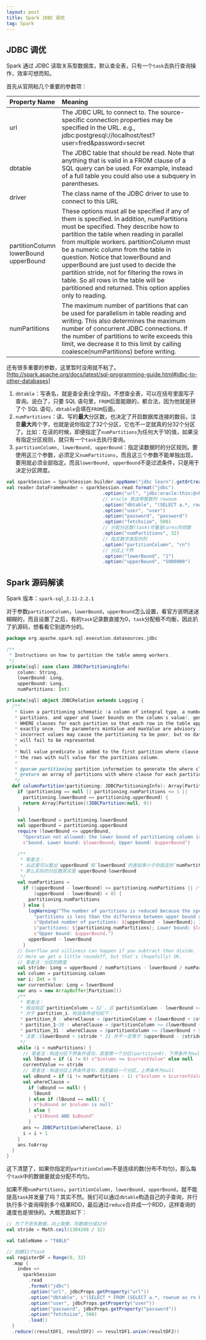 ```yaml
---
layout: post
title: Spark JDBC 调优
tag: Spark
---
```


## JDBC 调优
Spark 通过 JDBC 读取关系型数据库，默认查全表，只有一个`task`去执行查询操作，效率可想而知。

首先从官网粘几个重要的参数项：

| Property Name | Meaning |
| :-------- | :-------- |
| url | The JDBC URL to connect to. The source-specific connection properties may be specified in the URL. e.g., jdbc:postgresql://localhost/test?user=fred&password=secret |
| dbtable | The JDBC table that should be read. Note that anything that is valid in a FROM clause of a SQL query can be used. For example, instead of a full table you could also use a subquery in parentheses. |
| driver | The class name of the JDBC driver to use to connect to this URL |
| partitionColumn<br/> lowerBound<br/> upperBound | These options must all be specified if any of them is specified. In addition, numPartitions must be specified. They describe how to partition the table when reading in parallel from multiple workers. partitionColumn must be a numeric column from the table in question. Notice that lowerBound and upperBound are just used to decide the partition stride, not for filtering the rows in table. So all rows in the table will be partitioned and returned. This option applies only to reading. |
| numPartitions | The maximum number of partitions that can be used for parallelism in table reading and writing. This also determines the maximum number of concurrent JDBC connections. If the number of partitions to write exceeds this limit, we decrease it to this limit by calling coalesce(numPartitions) before writing. |

还有很多重要的参数，这里暂时没用就不粘了。 [http://spark.apache.org/docs/latest/sql-programming-guide.html#jdbc-to-other-databases]

1. `dbtable`：写表名，就是查全表(全字段)。不想查全表，可以在括号里面写子查询。说白了，只要 SQL 语句里，`FROM`后面能跟的，都合法，因为他就是拼了个 SQL 语句，`dbtable`会填在`FROM`后面。
2. `numPartitions`：读、写的**最大**分区数，也决定了开启数据库连接的数目。注意**最大**两个字，也就是说你指定了32个分区，它也不一定就真的分32个分区了。比如：在读的时候，即便指定了`numPartitions`为任何大于1的值，如果没有指定分区规则，就只有一个`task`去执行查询。
3. `partitionColumn, lowerBound, upperBound`：指定读数据时的分区规则。要使用这三个参数，必须定义`numPartitions`，而且这三个参数不能单独出现，要用就必须全部指定。而且`lowerBound, upperBound`不是过滤条件，只是用于决定分区跨度。

```scala
val sparkSession = SparkSession.builder.appName("jdbc learn").getOrCreate()
val reader:DataFrameReader = sparkSession.read.format("jdbc")
                                   .option("url", "jdbc:oracle:thin:@<host>:<port>:<SID> ")
                                   // oracle 表自带整数列 rownum
                                   .option("dbtable", "(SELECT a.*, rownum as rn FROM tablename a)")
                                   .option("user", "user")
                                   .option("password", "password")
                                   .option("fetchsize", 500)
                                   // 分配分区数(task)尽量是cores的倍数
                                   .option("numPartitions", 32)
                                   // 指定数字类型的列
                                   .option("partitionColumn", "rn")
                                   // 分区上下界
                                   .option("lowerBound", "1")
                                   .option("upperBound", "5000000")
```

## Spark 源码解读
Spark 版本：`spark-sql_2.11-2.2.1`

对于参数`partitionColumn`，`lowerBound`，`upperBound`怎么设置，看官方说明迷迷糊糊的，而且设置了之后，有的`task`记录数直接为0，`task`分配极不均衡，因此扒了扒源码，想看看它到底咋分的。
```scala
package org.apache.spark.sql.execution.datasources.jdbc

/**
 * Instructions on how to partition the table among workers.
 */
private[sql] case class JDBCPartitioningInfo(
    column: String,
    lowerBound: Long,
    upperBound: Long,
    numPartitions: Int)

private[sql] object JDBCRelation extends Logging {
  /**
   * Given a partitioning schematic (a column of integral type, a number of
   * partitions, and upper and lower bounds on the column's value), generate
   * WHERE clauses for each partition so that each row in the table appears
   * exactly once.  The parameters minValue and maxValue are advisory in that
   * incorrect values may cause the partitioning to be poor, but no data
   * will fail to be represented.
   *
   * Null value predicate is added to the first partition where clause to include
   * the rows with null value for the partitions column.
   *
   * @param partitioning partition information to generate the where clause for each partition
   * @return an array of partitions with where clause for each partition
   */
  def columnPartition(partitioning: JDBCPartitioningInfo): Array[Partition] = {
    if (partitioning == null || partitioning.numPartitions <= 1 ||
      partitioning.lowerBound == partitioning.upperBound) {
      return Array[Partition](JDBCPartition(null, 0))
    }

    val lowerBound = partitioning.lowerBound
    val upperBound = partitioning.upperBound
    require (lowerBound <= upperBound,
      "Operation not allowed: the lower bound of partitioning column is larger than the upper " +
      s"bound. Lower bound: $lowerBound; Upper bound: $upperBound")

    /**
     * 笔者注：
     * 从这里可以看出`upperBound`和`lowerBound`的差如果小于你指定的`numPartitions`
     * 那么实际的分区数其实是 upperBound-lowerBound
     */
    val numPartitions =
      if ((upperBound - lowerBound) >= partitioning.numPartitions || /* check for overflow */
          (upperBound - lowerBound) < 0) {
        partitioning.numPartitions
      } else {
        logWarning("The number of partitions is reduced because the specified number of " +
          "partitions is less than the difference between upper bound and lower bound. " +
          s"Updated number of partitions: ${upperBound - lowerBound}; Input number of " +
          s"partitions: ${partitioning.numPartitions}; Lower bound: $lowerBound; " +
          s"Upper bound: $upperBound.")
        upperBound - lowerBound
      }
    // Overflow and silliness can happen if you subtract then divide.
    // Here we get a little roundoff, but that's (hopefully) OK.
    // 笔者注：分区的跨度
    val stride: Long = upperBound / numPartitions - lowerBound / numPartitions
    val column = partitioning.column
    var i: Int = 0
    var currentValue: Long = lowerBound
    var ans = new ArrayBuffer[Partition]()
    /**
     * 笔者注：
     * 假设指定`partitionColumn = 32`，且`partitionColumn - lowerBound >= partitionColumn`。
     * 对于 partition_i，构造条件语句如下： 
     * partition_0 : whereClause = $partitionColumn < $lowerBound + $stride or $partitionColumn is null
     * partition_1~30 : whereClause = $partitionColumn >= $lowerBound + $stride * i AND $partitionColumn < $lowerBound + $stride * (i + 1)
     * partition_31 : whereClause = $partitionColumn >= $lowerBound + $stride * i
     * 注意：$lowerBound + $stride * 31 并不一定等于 $upperBound - $stride
     */
    while (i < numPartitions) {
      // 笔者注：构造分区下界条件语句，若是第一个分区(partition0)，下界条件为null
      val lBound = if (i != 0) s"$column >= $currentValue" else null
      currentValue += stride
      // 笔者注：构造分区上界条件语句，若是最后一个分区，上界条件为null
      val uBound = if (i != numPartitions - 1) s"$column < $currentValue" else null
      val whereClause =
        if (uBound == null) {
          lBound
        } else if (lBound == null) {
          s"$uBound or $column is null"
        } else {
          s"$lBound AND $uBound"
        }
      ans += JDBCPartition(whereClause, i)
      i = i + 1
    }
    ans.toArray
  }
}
```

这下清楚了，如果你指定的`partitionColumn`不是连续的数(分布不均匀)，那么每个`task`中的数据量就会分配不均匀。

如果不用`numPartitions`，`partitionColumn, lowerBound, upperBound`，就不能提高`task`并发量了吗？其实不然。我们可以通过`dbtable`构造自己的子查询，并行执行多个查询得到多个结果RDD，最后通过`reduce`合并成一个RDD，这样查询的速度也是很快的。大概思路如下：

```scala
// 为了不丢失数据，向上取整，将数据分成32份
val stride = Math.ceil(1384288 / 32)

val tableName = "TABLE"

// 创建32个task
val registerDF = Range(0, 32)
  .map {
    index =>
      sparkSession
        .read
        .format("jdbc")
        .option("url", jdbcProps.getProperty("url"))
        .option("dbtable", s"(SELECT * FROM (SELECT a.*, rownum as rn FROM $tableName a) b WHERE b.rn > ${stride * index} AND b.rn <= ${stride * (index + 1)})")
        .option("user", jdbcProps.getProperty("user"))
        .option("password", jdbcProps.getProperty("password"))
        .option("fetchsize", 500)
        .load()
  }
  .reduce((resultDF1, resultDF2) => resultDF1.union(resultDF2))
```